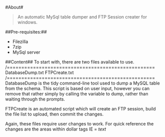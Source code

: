 #About#
> An automatic MySql table dumper and FTP Session creater for windows.

##Pre-requisites:##
- Filezilla
- 7zip
- MySql server

##Content##
To start with, there are two files available to use.
/===================================================\
DatabaseDump.txt
FTPCreate.txt
/===================================================\
DatabaseDump is the tidy command-line tool used to dump a MySQL table from the schema. This script is based on user input, however you can remove that rather simply by calling the variable to dump, rather than waiting through the prompts.

FTPCreate is an automated script which will create an FTP session, build the file list to upload, then commit the changes.

Again, these files require user changes to work. For quick reference the changes are the areas within dollar tags IE = $text$
